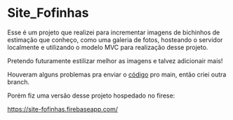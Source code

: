 # Site_Fofinhas
  Esse é um projeto que realizei para incrementar imagens de bichinhos de estimação que conheço, como uma galeria de fotos, hosteando o servidor localmente e utilizando o modelo MVC para realização desse projeto.

  Pretendo futuramente estilizar melhor as imagens e talvez adicionair mais!

  Houveram alguns problemas pra enviar o [código](https://github.com/mikaxhuu/Site_Fofinhas/tree/repo_padrao) pro main, então criei outra branch.

Porém fiz uma versão desse projeto hospedado no firese:

https://site-fofinhas.firebaseapp.com/
